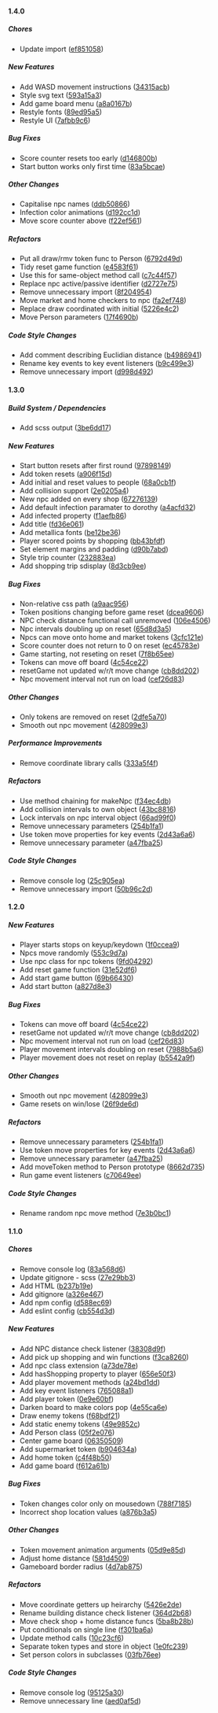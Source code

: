 #### 1.4.0

##### Chores

*  Update import ([ef851058](https://github.com/niallpaterson/antibody/commit/ef8510582add9c7b95b861923ba19af78de666ba))

##### New Features

*  Add WASD movement instructions ([34315acb](https://github.com/niallpaterson/antibody/commit/34315acb9a57e143da06b34f7bbca2fb99181f62))
*  Style svg text ([593a15a3](https://github.com/niallpaterson/antibody/commit/593a15a332ad62f988c8c89b42274716c744d064))
*  Add game board menu ([a8a0167b](https://github.com/niallpaterson/antibody/commit/a8a0167bf3e6bd8c3f428daef34e2b72f2981ed9))
*  Restyle fonts ([89ed95a5](https://github.com/niallpaterson/antibody/commit/89ed95a570899e7eb5832723ab1b88410081fd9b))
*  Restyle UI ([7afbb9c6](https://github.com/niallpaterson/antibody/commit/7afbb9c6e7e0441623fe18f796f817d272b985fc))

##### Bug Fixes

*  Score counter resets too early ([d146800b](https://github.com/niallpaterson/antibody/commit/d146800b23db615913a0f5651eee98cd81c0fd45))
*  Start button works only first time ([83a5bcae](https://github.com/niallpaterson/antibody/commit/83a5bcae3771e649c549dd8f5ee2d55f1e58e085))

##### Other Changes

*  Capitalise npc names ([ddb50866](https://github.com/niallpaterson/antibody/commit/ddb50866bfb87bc9ff3670fd375a42cd5d688cdf))
*  Infection color animations ([d192cc1d](https://github.com/niallpaterson/antibody/commit/d192cc1dd3ef4bcabfd8bbb1c1957a41deb5a50e))
*  Move score counter above ([f22ef561](https://github.com/niallpaterson/antibody/commit/f22ef5615fe28f108e9b0dd3456005feaf73698e))

##### Refactors

*   Put all draw/rmv token func to Person ([6792d49d](https://github.com/niallpaterson/antibody/commit/6792d49d31ea87041a4ffa3c43a92eeb3b5e823f))
*  Tidy reset game function ([e4583f61](https://github.com/niallpaterson/antibody/commit/e4583f61a629f3cb2f42fd5d907d9eb6f786b4bb))
*  Use this for same-object method call ([c7c44f57](https://github.com/niallpaterson/antibody/commit/c7c44f571191f5b1d144af61ef99468ebbdeab14))
*  Replace npc active/passive identifier ([d2727e75](https://github.com/niallpaterson/antibody/commit/d2727e751719f287e1305c64eaeac2bd04a2b66d))
*  Remove unnecessary import ([8f204954](https://github.com/niallpaterson/antibody/commit/8f204954202aba37fb1be3833bbaf9a5a93aeeba))
*  Move market and home checkers to npc ([fa2ef748](https://github.com/niallpaterson/antibody/commit/fa2ef7484303a80cb40d0d93d522ab679291981c))
*  Replace draw coordinated with initial ([5226e4c2](https://github.com/niallpaterson/antibody/commit/5226e4c21cb13d6fbed56462427c45de885e0f3e))
*  Move Person parameters ([17f4690b](https://github.com/niallpaterson/antibody/commit/17f4690b49d2069542ac8b2ea5275ae5af13187a))

##### Code Style Changes

*  Add comment describing Euclidian distance ([b4986941](https://github.com/niallpaterson/antibody/commit/b4986941d65bc89c79ad2c137ec940a12a43c3bc))
*  Rename key events to key event listeners ([b9c499e3](https://github.com/niallpaterson/antibody/commit/b9c499e365314ee990388c22646ececf54c69162))
*  Remove unnecessary import ([d998d492](https://github.com/niallpaterson/antibody/commit/d998d492eb1837448c2e55ead749cd7c50799a8c))

#### 1.3.0

##### Build System / Dependencies

*  Add scss output ([3be6dd17](https://github.com/niallpaterson/antibody/commit/3be6dd177f828e9cea844ed364301ead7d82e7c5))

##### New Features

*  Start button resets after first round ([97898149](https://github.com/niallpaterson/antibody/commit/9789814981682c5463776e8720c8e533f1389914))
*  Add token resets ([a906f15d](https://github.com/niallpaterson/antibody/commit/a906f15df7f8dbf8981c1862a9374fe299f4aa23))
*  Add initial and reset values to people ([68a0cb1f](https://github.com/niallpaterson/antibody/commit/68a0cb1f3716135095e94159192e54e3abef51d1))
*  Add collision support ([2e0205a4](https://github.com/niallpaterson/antibody/commit/2e0205a422bb53488583982ae506a2516dac800d))
*  New npc added on every shop ([67276139](https://github.com/niallpaterson/antibody/commit/672761398945141d57ed426fa431bdb777174ba6))
*  Add default infection paramater to dorothy ([a4acfd32](https://github.com/niallpaterson/antibody/commit/a4acfd3266aa6730f550b8108dcea3d6f9475500))
*  Add infected property ([f1aefb86](https://github.com/niallpaterson/antibody/commit/f1aefb867eb61c5fec39d1f2c93aa469afaf290c))
*  Add title ([fd36e061](https://github.com/niallpaterson/antibody/commit/fd36e0617e9288679b5a37029ca17c8c53e5b2c0))
*  Add metallica fonts ([be12be36](https://github.com/niallpaterson/antibody/commit/be12be362199bf141b58ded80fffd84a0c60735d))
*  Player scored points by shopping ([bb43bfdf](https://github.com/niallpaterson/antibody/commit/bb43bfdfad3581bf2a75cbfc2c8e1d19625958d0))
*  Set element margins and padding ([d90b7abd](https://github.com/niallpaterson/antibody/commit/d90b7abda5ae41124f81f9fa4b7eb14823b358fb))
*  Style trip counter ([232883ea](https://github.com/niallpaterson/antibody/commit/232883eaf404ca94c7639cd7f4585c36b5bef764))
*  Add shopping trip sdisplay ([8d3cb9ee](https://github.com/niallpaterson/antibody/commit/8d3cb9eea29d87d5aebb3df581df6b951ad606fb))

##### Bug Fixes

*  Non-relative css path ([a9aac956](https://github.com/niallpaterson/antibody/commit/a9aac956db197b42b7762c86992bc97c706e6b2c))
*  Token positions changing before game reset ([dcea9606](https://github.com/niallpaterson/antibody/commit/dcea9606b0fa5e3b00860d894b1fdbe4054b560c))
*  NPC check distance functional call unremoved ([106e4506](https://github.com/niallpaterson/antibody/commit/106e45064090c8800e956007b088474459d598ad))
*  Npc intervals doubling up on reset ([65d8d3a5](https://github.com/niallpaterson/antibody/commit/65d8d3a508f34ca007113194ab12a7e313c87d40))
*  Npcs can move onto home and market tokens ([3cfc121e](https://github.com/niallpaterson/antibody/commit/3cfc121e64afd98f61caca205a276786edb1c360))
*  Score counter does not return to 0 on reset ([ec45783e](https://github.com/niallpaterson/antibody/commit/ec45783e7df0b05acf35d56d0c0af3976cb2c9cb))
*  Game starting, not reseting on reset ([7f8b65ee](https://github.com/niallpaterson/antibody/commit/7f8b65eed6aa4dda2948d72efb17ad656348472c))
*  Tokens can move off board ([4c54ce22](https://github.com/niallpaterson/antibody/commit/4c54ce22be20e2f652ac37db31cf05dc0bfcd610))
*  resetGame not updated w/r/t move change ([cb8dd202](https://github.com/niallpaterson/antibody/commit/cb8dd202eeeb8a6870133a90f6265edca19add09))
*  Npc movement interval not run on load ([cef26d83](https://github.com/niallpaterson/antibody/commit/cef26d839b5488cf6e735db03e6ed4e449f5dace))

##### Other Changes

*  Only tokens are removed on reset ([2dfe5a70](https://github.com/niallpaterson/antibody/commit/2dfe5a701789c58ad904332cf61faea458d7715a))
*  Smooth out npc movement ([428099e3](https://github.com/niallpaterson/antibody/commit/428099e34d185ecd69a966c0fd7437317b3e19f1))

##### Performance Improvements

*  Remove coordinate library calls ([333a5f4f](https://github.com/niallpaterson/antibody/commit/333a5f4f1a4387ac99380468177900f4244079bc))

##### Refactors

*  Use method chaining for makeNpc ([f34ec4db](https://github.com/niallpaterson/antibody/commit/f34ec4db17fe90a9c1c1403c0fddb343cdc98d24))
*  Add collision intervals to own object ([43bc8816](https://github.com/niallpaterson/antibody/commit/43bc8816576510de947f78a5913c4f00e698e8b8))
*  Lock intervals on npc interval object ([66ad99f0](https://github.com/niallpaterson/antibody/commit/66ad99f0773b39839915a35f82f00deffb423e36))
*  Remove unnecessary parameters ([254b1fa1](https://github.com/niallpaterson/antibody/commit/254b1fa176e04c754933a49d9b87bb1e1ba211b6))
*  Use token move properties for key events ([2d43a6a6](https://github.com/niallpaterson/antibody/commit/2d43a6a627b4b3b94e46b47b19e8d23d9eaee098))
*  Remove unnecessary parameter ([a47fba25](https://github.com/niallpaterson/antibody/commit/a47fba25e371f2aa905de57c63fd08dd9909b993))

##### Code Style Changes

*  Remove console log ([25c905ea](https://github.com/niallpaterson/antibody/commit/25c905eaea814dbaa51897e52603cad9bcf530cf))
*  Remove unnecessary import ([50b96c2d](https://github.com/niallpaterson/antibody/commit/50b96c2da2a5111a0cbaa4ede78772212b6157ca))

#### 1.2.0

##### New Features

*  Player starts stops on keyup/keydown ([1f0ccea9](https://github.com/niallpaterson/antibody/commit/1f0ccea94bcd0dd515507ead4a099e9b41d0ae1c))
*  Npcs move randomly ([553c9d7a](https://github.com/niallpaterson/antibody/commit/553c9d7ae885967345b9c5e210d1d7fea16a491f))
*  Use npc class for npc tokens ([9fd04292](https://github.com/niallpaterson/antibody/commit/9fd04292025de287b6a70a01478243070a1e4f6e))
*  Add reset game function ([31e52df6](https://github.com/niallpaterson/antibody/commit/31e52df6e0507895a48a60bd9397f04ebb2068e6))
*  Add start game button ([69b66430](https://github.com/niallpaterson/antibody/commit/69b66430b62dbe96912f6586f2700581e0ccc143))
*  Add start button ([a827d8e3](https://github.com/niallpaterson/antibody/commit/a827d8e3861af2f6a031988d2b946eecfd4ca0aa))

##### Bug Fixes

*  Tokens can move off board ([4c54ce22](https://github.com/niallpaterson/antibody/commit/4c54ce22be20e2f652ac37db31cf05dc0bfcd610))
*  resetGame not updated w/r/t move change ([cb8dd202](https://github.com/niallpaterson/antibody/commit/cb8dd202eeeb8a6870133a90f6265edca19add09))
*  Npc movement interval not run on load ([cef26d83](https://github.com/niallpaterson/antibody/commit/cef26d839b5488cf6e735db03e6ed4e449f5dace))
*  Player movement intervals doubling on reset ([7988b5a6](https://github.com/niallpaterson/antibody/commit/7988b5a6afde3f0630a7ffff81bf7b130a1dcb12))
*  Player movement does not reset on replay ([b5542a9f](https://github.com/niallpaterson/antibody/commit/b5542a9fe9e6cb05b4b84ed04e42b9ca4b76a24f))

##### Other Changes

*  Smooth out npc movement ([428099e3](https://github.com/niallpaterson/antibody/commit/428099e34d185ecd69a966c0fd7437317b3e19f1))
*  Game resets on win/lose ([26f9de6d](https://github.com/niallpaterson/antibody/commit/26f9de6d587afb4a9f2384211fbc7f45250e9540))

##### Refactors

*  Remove unnecessary parameters ([254b1fa1](https://github.com/niallpaterson/antibody/commit/254b1fa176e04c754933a49d9b87bb1e1ba211b6))
*  Use token move properties for key events ([2d43a6a6](https://github.com/niallpaterson/antibody/commit/2d43a6a627b4b3b94e46b47b19e8d23d9eaee098))
*  Remove unnecessary parameter ([a47fba25](https://github.com/niallpaterson/antibody/commit/a47fba25e371f2aa905de57c63fd08dd9909b993))
*  Add moveToken method to Person prototype ([8662d735](https://github.com/niallpaterson/antibody/commit/8662d735eb7f3c4e30f13ba32d80ba34ee5ce5f8))
*  Run game event listeners ([c70649ee](https://github.com/niallpaterson/antibody/commit/c70649ee39cb96c9243628565f6791bfb756706d))

##### Code Style Changes

*  Rename random npc move method ([7e3b0bc1](https://github.com/niallpaterson/antibody/commit/7e3b0bc161baf11348c0bef47b92dcdc30bc65a0))

#### 1.1.0

##### Chores

*  Remove console log ([83a568d6](https://github.com/niallpaterson/antibody/commit/83a568d6f1a20d1933f2f007026d563474d69e29))
*  Update gitignore - scss ([27e29bb3](https://github.com/niallpaterson/antibody/commit/27e29bb3738dcf319db84bcaa79a0d6d3533cb19))
*  Add HTML ([b237b19e](https://github.com/niallpaterson/antibody/commit/b237b19e39e2dcf8d6514035613bd462fc181087))
*  Add gitignore ([a326e467](https://github.com/niallpaterson/antibody/commit/a326e467edb05c5357e71092e53229d0ea90ead7))
*  Add npm config ([d588ec69](https://github.com/niallpaterson/antibody/commit/d588ec69047d27a00c2548f07652fc2a42005243))
*  Add eslint config ([cb554d3d](https://github.com/niallpaterson/antibody/commit/cb554d3d6e7d0537438e469317d47a89ea932780))

##### New Features

*  Add NPC distance check listener ([38308d9f](https://github.com/niallpaterson/antibody/commit/38308d9ff3ffa016f221f314eef883a9e8c969c5))
*  Add pick up shopping and win functions ([f3ca8260](https://github.com/niallpaterson/antibody/commit/f3ca826026175d4ae635b65adc1c8b890411eb19))
*  Add npc class extension ([a73de78e](https://github.com/niallpaterson/antibody/commit/a73de78e48625f6ad6593cb4ed4d06530b630d09))
*  Add hasShopping property to player ([656e50f3](https://github.com/niallpaterson/antibody/commit/656e50f356560c1151dbbecc2bca7b1e4c6041cd))
*  Add player movement methods ([a24bd1dd](https://github.com/niallpaterson/antibody/commit/a24bd1ddcce67f00f6fd73ee1f681845937802d1))
*  Add key event listeners ([765088a1](https://github.com/niallpaterson/antibody/commit/765088a1e611ba3326380f7f3a66cae336a7c47d))
*  Add player token ([0e9e60bf](https://github.com/niallpaterson/antibody/commit/0e9e60bfdb462209d6b5972f10f1784ff19f9595))
*  Darken board to make colors pop ([4e55ca6e](https://github.com/niallpaterson/antibody/commit/4e55ca6ed65da5bb93b2f4fe42c8d38899de781d))
*  Draw enemy tokens ([f68bdf21](https://github.com/niallpaterson/antibody/commit/f68bdf21d3de4fc9b0d8344a106de6a10311c1be))
*  Add static enemy tokens ([49e9852c](https://github.com/niallpaterson/antibody/commit/49e9852c2a37023be97cdec5dbe3238d58bfd426))
*  Add Person class ([05f2e076](https://github.com/niallpaterson/antibody/commit/05f2e0768331d26e939fe1e0fa60c24ffa13bb19))
*  Center game board ([06350509](https://github.com/niallpaterson/antibody/commit/063505094d53812a37e7603e870a2c70c8529d46))
*  Add supermarket token ([b904634a](https://github.com/niallpaterson/antibody/commit/b904634a10127a5557626e46dddd939c24629860))
*  Add home token ([c4f48b50](https://github.com/niallpaterson/antibody/commit/c4f48b5078bc0ba3cfd221750bf9c8d33f73b1b6))
*  Add game board ([f612a61b](https://github.com/niallpaterson/antibody/commit/f612a61befc95d5eec0a5c3d2fb5080e59aca0ac))

##### Bug Fixes

*  Token changes color only on mousedown ([788f7185](https://github.com/niallpaterson/antibody/commit/788f7185cd1f47b2d60b1a08c787849f3cd63e0f))
*  Incorrect shop location values ([a876b3a5](https://github.com/niallpaterson/antibody/commit/a876b3a5c1fcacee7aa456f3f51d043ecd5d9971))

##### Other Changes

*  Token movement animation arguments ([05d9e85d](https://github.com/niallpaterson/antibody/commit/05d9e85dadb35857cf4b3b366f3c4a15c70dabee))
*  Adjust home distance ([581d4509](https://github.com/niallpaterson/antibody/commit/581d450946a2a6dabe23072c31034fbc1e51ebf0))
*  Gameboard border radius ([4d7ab875](https://github.com/niallpaterson/antibody/commit/4d7ab8757e3b3d806e82f0ee746c4a5de0d16ec1))

##### Refactors

*  Move coordinate getters up heirarchy ([5426e2de](https://github.com/niallpaterson/antibody/commit/5426e2de0aafb1750248d195387506847519c0b6))
*  Rename building distance check  listener ([364d2b68](https://github.com/niallpaterson/antibody/commit/364d2b68ffe521bc0ef59994dd1818c5c9fe153f))
*  Move check shop + home distance funcs ([5ba8b28b](https://github.com/niallpaterson/antibody/commit/5ba8b28bfc28755868262c9c5fe4e28989e00df9))
*  Put conditionals on single line ([f301ba6a](https://github.com/niallpaterson/antibody/commit/f301ba6aa45d59c3a26563f4d7045c1b3a01a808))
*  Update method calls ([10c23cf6](https://github.com/niallpaterson/antibody/commit/10c23cf6eba5525a79f7c8aa25196a16550d546b))
*  Separate token types and store in object ([1e0fc239](https://github.com/niallpaterson/antibody/commit/1e0fc239ace37756a736ff19c02135a6948d4631))
*  Set person colors in subclasses ([03fb76ee](https://github.com/niallpaterson/antibody/commit/03fb76eea0588c0774c9d699416a3bd219f278a2))

##### Code Style Changes

*  Remove console log ([95125a30](https://github.com/niallpaterson/antibody/commit/95125a300150f967d4789723146e5b7485829f0b))
*  Remove unnecessary line ([aed0af5d](https://github.com/niallpaterson/antibody/commit/aed0af5dafe7c5c44e67f28704b97e2c43192010))


